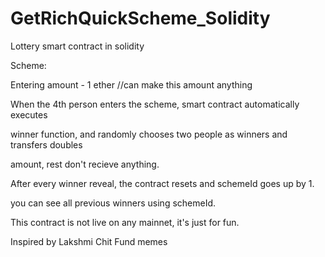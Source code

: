# GetRichQuickScheme_Solidity
Lottery smart contract in solidity



Scheme: 

Entering amount - 1 ether  //can make this amount anything

When the 4th person enters the scheme, smart contract automatically executes

winner function, and randomly chooses two people as winners and transfers doubles

amount, rest don't recieve anything.

After every winner reveal, the contract resets and schemeId goes up by 1.

you can see all previous winners using schemeId.


This contract is not live on any mainnet, it's just for fun.

Inspired by Lakshmi Chit Fund memes
